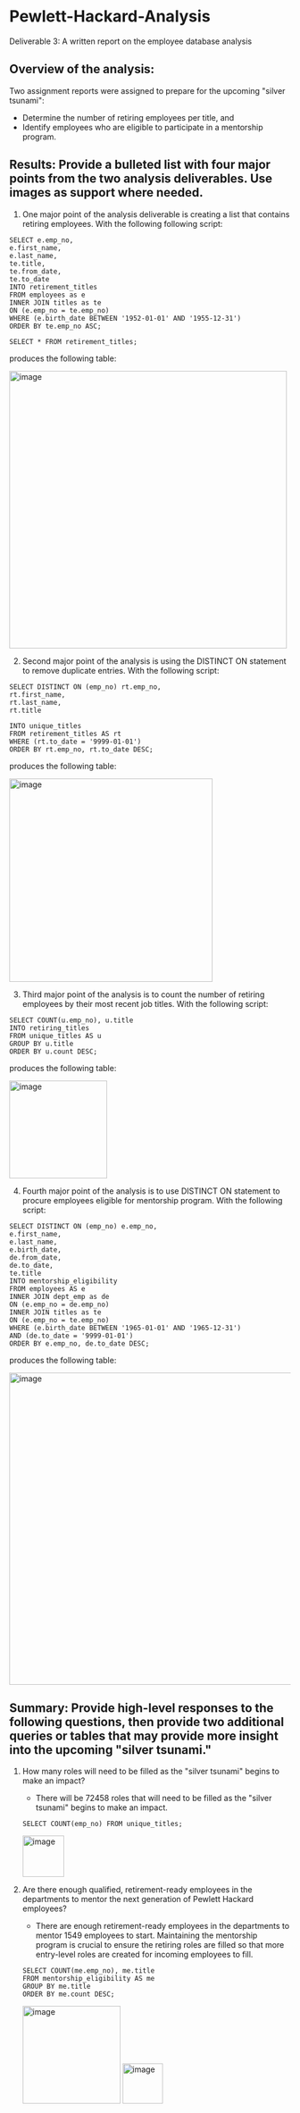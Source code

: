 # Pewlett-Hackard-Analysis
Deliverable 3: A written report on the employee database analysis

## Overview of the analysis:  
Two assignment reports were assigned to prepare for the upcoming "silver tsunami": 
* Determine the number of retiring employees per title, and 
* Identify employees who are eligible to participate in a mentorship program.

## Results: Provide a bulleted list with four major points from the two analysis deliverables. Use images as support where needed.
1. One major point of the analysis deliverable is creating a list that contains retiring employees. With the following following script:
```
SELECT e.emp_no,
e.first_name,
e.last_name,
te.title,
te.from_date,
te.to_date
INTO retirement_titles
FROM employees as e
INNER JOIN titles as te
ON (e.emp_no = te.emp_no)
WHERE (e.birth_date BETWEEN '1952-01-01' AND '1955-12-31')
ORDER BY te.emp_no ASC;

SELECT * FROM retirement_titles;
```
produces the following table:

<img width="497" alt="image" src="https://user-images.githubusercontent.com/106962921/180657121-453f9a32-ad00-4bc8-928b-585502e91518.png">

2. Second major point of the analysis is using the DISTINCT ON statement to remove duplicate entries. With the following script:
```
SELECT DISTINCT ON (emp_no) rt.emp_no,
rt.first_name,
rt.last_name,
rt.title

INTO unique_titles
FROM retirement_titles AS rt
WHERE (rt.to_date = '9999-01-01')
ORDER BY rt.emp_no, rt.to_date DESC;
```
produces the following table:

<img width="364" alt="image" src="https://user-images.githubusercontent.com/106962921/180657187-9a0b0bd7-d4ec-451c-bff1-2858ab1adc4a.png">

3. Third major point of the analysis is to count the number of retiring employees by their most recent job titles. With the following script:
```
SELECT COUNT(u.emp_no), u.title
INTO retiring_titles
FROM unique_titles AS u
GROUP BY u.title
ORDER BY u.count DESC;
```
produces the following table:

<img width="175" alt="image" src="https://user-images.githubusercontent.com/106962921/180657231-b9e7a865-5881-463e-98e4-e0252fc1327d.png">

4. Fourth major point of the analysis is to use DISTINCT ON statement to procure employees eligible for mentorship program. With the following script:
```
SELECT DISTINCT ON (emp_no) e.emp_no,
e.first_name,
e.last_name,
e.birth_date,
de.from_date,
de.to_date,
te.title 
INTO mentorship_eligibility
FROM employees AS e
INNER JOIN dept_emp as de
ON (e.emp_no = de.emp_no)	
INNER JOIN titles as te
ON (e.emp_no = te.emp_no)
WHERE (e.birth_date BETWEEN '1965-01-01' AND '1965-12-31') 
AND (de.to_date = '9999-01-01')
ORDER BY e.emp_no, de.to_date DESC;
```
produces the following table:

<img width="559" alt="image" src="https://user-images.githubusercontent.com/106962921/180657259-fd8eead2-7a69-4c21-b176-2082fbfac0ce.png">

## Summary: Provide high-level responses to the following questions, then provide two additional queries or tables that may provide more insight into the upcoming "silver tsunami."

1. How many roles will need to be filled as the "silver tsunami" begins to make an impact?
   - There will be 72458 roles that will need to be filled as the "silver tsunami" begins to make an impact.
   ```
   SELECT COUNT(emp_no) FROM unique_titles;
   ```
   
   <img width="74" alt="image" src="https://user-images.githubusercontent.com/106962921/180658672-937277dd-7ac4-41ed-9f31-f93440657364.png">
   
2. Are there enough qualified, retirement-ready employees in the departments to mentor the next generation of Pewlett Hackard employees?
   - There are enough retirement-ready employees in the departments to mentor 1549 employees to start. Maintaining the mentorship program is crucial to ensure the retiring roles are filled so that more entry-level roles are created for incoming employees to fill. 
   ```
   SELECT COUNT(me.emp_no), me.title
   FROM mentorship_eligibility AS me
   GROUP BY me.title
   ORDER BY me.count DESC;
   ```

   <img width="175" alt="image" src="https://user-images.githubusercontent.com/106962921/180657765-b42dd3ee-a7ae-4aec-9012-680fc62500f6.png">
   <img width="72" alt="image" src="https://user-images.githubusercontent.com/106962921/180658740-a59ec3e9-cafc-463a-a267-7a6c1741798c.png">

